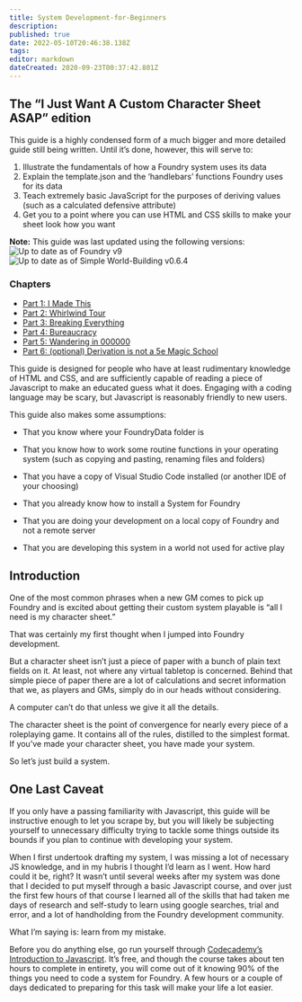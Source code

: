 ```yaml
---
title: System Development-for-Beginners
description: 
published: true
date: 2022-05-10T20:46:38.138Z
tags: 
editor: markdown
dateCreated: 2020-09-23T00:37:42.801Z
---
```


##  The “I Just Want A Custom Character Sheet ASAP” edition

  

This guide is a highly condensed form of a much bigger and more detailed guide still being written. Until it’s done, however, this will serve to: 

1. Illustrate the fundamentals of how a Foundry system uses its data    
2. Explain the template.json and the ‘handlebars’ functions Foundry uses for its data
3. Teach extremely basic JavaScript for the purposes of deriving values (such as a calculated defensive attribute)
4. Get you to a point where you can use HTML and CSS skills to make your sheet look how you want

**Note:** This guide was last updated using the following versions:
![Up to date as of Foundry v9](https://img.shields.io/static/v1?label=Foundry&message=v9&color=informational)
![Up to date as of Simple World-Building v0.6.4](https://img.shields.io/static/v1?label=Simple%20World-Building&message=v0.6.4&color=informational)

### Chapters
* [Part 1: I Made This](/development/guides/System-Development-for-Beginners/System-Development-Part-1-I-Made-This)
* [Part 2: Whirlwind Tour](/development/guides/System-Development-for-Beginners/System-Development-Part-2-Whirlwind-Tour)
* [Part 3: Breaking Everything](/development/guides/System-Development-for-Beginners/System-Development-Part-3-Breaking-Everything)
* [Part 4: Bureaucracy](/development/guides/System-Development-for-Beginners/System-Development-Part-4-Bureaucracy)
* [Part 5: Wandering in 000000](/development/guides/System-Development-for-Beginners/System-Development-Part-5-Wandering-in-000000)
* [Part 6: (optional) Derivation is not a 5e Magic School](/development/guides/System-Development-for-Beginners/System-Development-Part-6-(optional)-Derivation-is-not-a-5e-Magic-School)


This guide is designed for people who have at least rudimentary knowledge of HTML and CSS, and are sufficiently capable of reading a piece of Javascript to make an educated guess what it does. Engaging with a coding language may be scary, but Javascript is reasonably friendly to new users.

  

This guide also makes some assumptions:

-   That you know where your FoundryData folder is
    
-   That you know how to work some routine functions in your operating system (such as copying and pasting, renaming files and folders)
    
-   That you have a copy of Visual Studio Code installed (or another IDE of your choosing)
    
-   That you already know how to install a System for Foundry
    
-   That you are doing your development on a local copy of Foundry and not a remote server
    
-   That you are developing this system in a world not used for active play
    

  

## Introduction

One of the most common phrases when a new GM comes to pick up Foundry and is excited about getting their custom system playable is “all I need is my character sheet.”  
  
That was certainly my first thought when I jumped into Foundry development.

  

But a character sheet isn’t just a piece of paper with a bunch of plain text fields on it. At least, not where any virtual tabletop is concerned. Behind that simple piece of paper there are a lot of calculations and secret information that we, as players and GMs, simply do in our heads without considering.

  

A computer can’t do that unless we give it all the details.

  

The character sheet is the point of convergence for nearly every piece of a roleplaying game. It contains all of the rules, distilled to the simplest format. If you’ve made your character sheet, you have made your system.

  
So let’s just build a system.

  
  

## One Last Caveat

If you only have a passing familiarity with Javascript, this guide will  be instructive enough to let you scrape by, but you will likely be subjecting yourself to unnecessary difficulty trying to tackle some things outside its bounds if you plan to continue with developing your system.

  

When I first undertook drafting my system, I was missing a lot of necessary JS knowledge, and in my hubris I thought I’d learn as I went. How hard could it be, right? It wasn’t until several weeks after my system was done that I decided to put myself through a basic Javascript course, and over just the first few hours of that course I learned all of the skills that had taken me days of research and self-study to learn using google searches, trial and error, and a lot of handholding from the Foundry development community.

  

What I’m saying is: learn from my mistake.

  

Before you do anything else, go run yourself through [Codecademy’s Introduction to Javascript](https://www.codecademy.com/learn/introduction-to-javascript). It’s free, and though the course takes about ten hours to complete in entirety, you will come out of it knowing 90% of the things you need to code a system for Foundry. A few hours or a couple of days dedicated to preparing for this task will make your life a lot easier.
